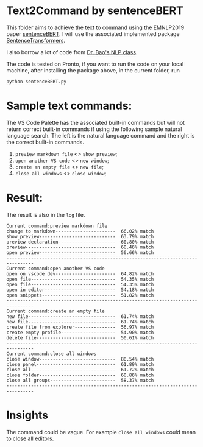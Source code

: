 # Text2Command by sentenceBERT

This folder aims to achieve the text to command using the EMNLP2019 paper [sentenceBERT](https://arxiv.org/abs/1908.10084). I will use the associated implemented package [SentenceTransformers](https://www.sbert.net/).

I also borrow a lot of code from [Dr. Bao's NLP class](https://github.com/forrestbao/pebble/blob/master/NLP/semantic_search.ipynb).

The code is tested on Pronto, if you want to run the code on your local machine, after installing the package above, in the current folder, run

`python sentenceBERT.py`

# Sample text commands:

The VS Code Palette has the associated built-in commands but will not return correct built-in commands if using the following sample natural language search. The left is the natural language command and the right is the correct built-in commands.

1. `preview markdown file` <> `show preview`;
2. `open another VS code` <> `new window`;
3. `create an empty file` <> `new file`;
4. `close all windows` <> `close window`;

# Result:

The result is also in the `log` file.

```
Current command:preview markdown file
change to markdown----------------------  66.02% match
show preview----------------------------  63.79% match
preview declaration---------------------  60.80% match
preview---------------------------------  60.46% match
open preview----------------------------  56.66% match
--------------------------------------------------------------------------------
Current command:open another VS code
open on vscode dev----------------------  64.82% match
open file-------------------------------  54.35% match
open file-------------------------------  54.35% match
open in editor--------------------------  54.18% match
open snippets---------------------------  51.82% match
--------------------------------------------------------------------------------
Current command:create an empty file
new file--------------------------------  61.74% match
new file--------------------------------  61.74% match
create file from explorer---------------  56.97% match
create empty profile--------------------  54.90% match
delete file-----------------------------  50.61% match
--------------------------------------------------------------------------------
Current command:close all windows
close window----------------------------  80.54% match
close panel-----------------------------  61.89% match
close all-------------------------------  61.72% match
close folder----------------------------  60.86% match
close all groups------------------------  58.37% match
--------------------------------------------------------------------------------
```

# Insights

The command could be vague. For example `close all windows` could mean to close all editors.